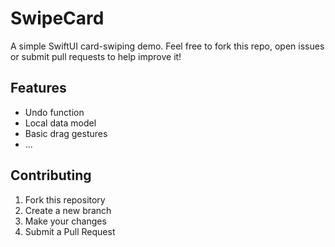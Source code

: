 # SwipeCard

A simple SwiftUI card-swiping demo. 
Feel free to fork this repo, open issues or submit pull requests to help improve it!

## Features
- Undo function
- Local data model
- Basic drag gestures
- ...

## Contributing
1. Fork this repository
2. Create a new branch
3. Make your changes
4. Submit a Pull Request
